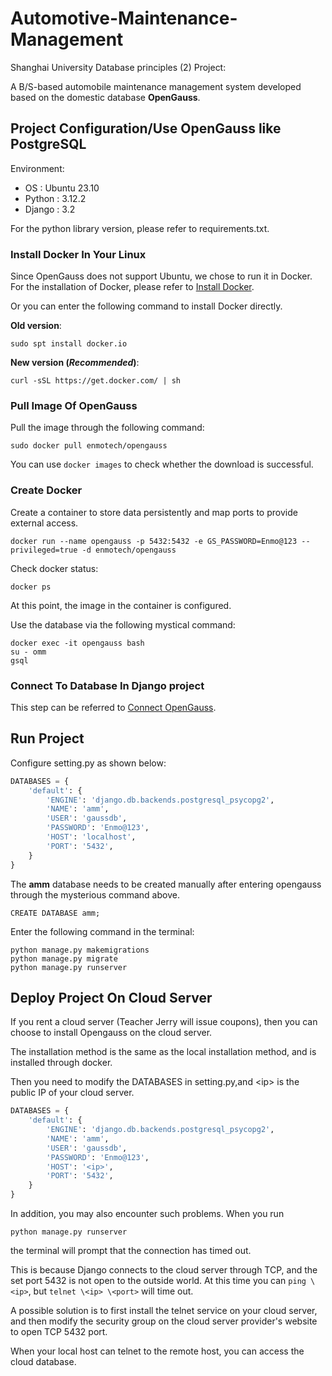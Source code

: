 # Automotive-Maintenance-Management
Shanghai University Database principles (2) Project:

A B/S-based automobile maintenance management system developed based on the domestic database **OpenGauss**.

## Project Configuration/Use OpenGauss like PostgreSQL
Environment: 
- OS : Ubuntu 23.10
- Python : 3.12.2
- Django : 3.2

For the python library version, please refer to requirements.txt.
### Install Docker In Your Linux
Since OpenGauss does not support Ubuntu, we chose to run it in Docker. For the installation of Docker, please refer to [Install Docker](https://blog.csdn.net/haobabiu/article/details/132892144).

Or you can enter the following command to install Docker directly.

**Old version**:
    
    sudo spt install docker.io

**New version (*Recommended*)**:

    curl -sSL https://get.docker.com/ | sh

### Pull Image Of OpenGauss
Pull the image through the following command:

    sudo docker pull enmotech/opengauss

You can use `docker images` to check whether the download is successful.
### Create Docker 
Create a container to store data persistently and map ports to provide external access.

    docker run --name opengauss -p 5432:5432 -e GS_PASSWORD=Enmo@123 --privileged=true -d enmotech/opengauss

Check docker status:

    docker ps

At this point, the image in the container is configured.

Use the database via the following mystical command:

    docker exec -it opengauss bash
    su - omm
    gsql

### Connect To Database In Django project
This step can be referred to [Connect OpenGauss](https://blog.csdn.net/weixin_45816954/article/details/121258831).


## Run Project
Configure setting.py as shown below:

```python
DATABASES = {
    'default': {
        'ENGINE': 'django.db.backends.postgresql_psycopg2',
        'NAME': 'amm',
        'USER': 'gaussdb',
        'PASSWORD': 'Enmo@123',
        'HOST': 'localhost',
        'PORT': '5432',
    }
}
```

The **amm** database needs to be created manually after entering opengauss through the mysterious command above.

    CREATE DATABASE amm;

Enter the following command in the terminal:

    python manage.py makemigrations
    python manage.py migrate
    python manage.py runserver

## Deploy Project On Cloud Server
If you rent a cloud server (Teacher Jerry will issue coupons), then you can choose to install Opengauss on the cloud server.

The installation method is the same as the local installation method, and is installed through docker.

Then you need to modify the DATABASES in setting.py,and \<ip> is the public IP of your cloud server.
```python
DATABASES = {
    'default': {
        'ENGINE': 'django.db.backends.postgresql_psycopg2',
        'NAME': 'amm',
        'USER': 'gaussdb',
        'PASSWORD': 'Enmo@123',
        'HOST': '<ip>',
        'PORT': '5432',
    }
}
```

In addition, you may also encounter such problems. When you run 

    python manage.py runserver

the terminal will prompt that the connection has timed out.

This is because Django connects to the cloud server through TCP, and the set port 5432 is not open to the outside world. At this time you can `ping \<ip>`, but `telnet \<ip> \<port>` will time out.

A possible solution is to first install the telnet service on your cloud server, and then modify the security group on the cloud server provider's website to open TCP 5432 port.

When your local host can telnet to the remote host, you can access the cloud database.